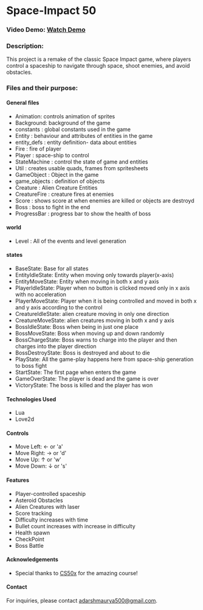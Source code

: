 # Space-Impact 50
### Video Demo:  [Watch Demo](https://youtu.be/raEgKaq4vzk)
### Description:
This project is a remake of the classic Space Impact game, where players control a spaceship to navigate through space, shoot enemies, and avoid obstacles.
### Files and their purpose:

#### General files
- Animation: controls animation of sprites
- Background: background of the game
- constants : global constants used in the game
- Entity : behaviour and attributes of entities in the game
- entity_defs : entity definition- data about entities
- Fire : fire of player
- Player : space-ship to control
- StateMachine : control the state of game and entities
- Util : creates usable quads, frames from spritesheets
- GameObject : Object in the game
- game_objects : definition of objects
- Creature : Alien Creature Entities
- CreatureFire : creature fires at enemies
- Score : shows score at when enemies are killed or objects are destroyd
- Boss : boss to fight in the end
- ProgressBar : progress bar to show the health of boss

#### world
- Level : All of the events and level generation

#### states
- BaseState: Base for all states
- EntityIdleState: Entity when moving only towards player(x-axis)
- EntityMoveState: Entity when moving in both x and y axis
- PlayerIdleState: Player when no button is clicked moved only in x axis with no acceleration
- PlayerMoveState: Player when it is being controlled and moved in both x and y axis according to the control
- CreatureIdleState: alien creature moving in only one direction 
- CreatureMoveState: alien creatures moving in both x and y axis
- BossIdleState: Boss when being in just one place
- BossMoveState: Boss when moving up and down randomly
- BossChargeState: Boss warns to charge into the player and then charges into the player direction
- BossDestroyState: Boss is destroyed and about to die
- PlayState: All the game-play happens here from space-ship generation to boss fight
- StartState: The first page when enters the game
- GameOverState: The player is dead and the game is over
- VictoryState: The boss is killed and the player has won
#### Technologies Used
- Lua
- Love2d
#### Controls
- Move Left: ← or 'a'
- Move Right: → or 'd'
- Move Up: ↑ or 'w'
- Move Down: ↓ or 's'
#### Features
- Player-controlled spaceship
- Asteroid Obstacles
- Alien Creatures with laser
- Score tracking
- Difficulty increases with time
- Bullet count increases with increase in difficulty
- Health spawn 
- CheckPoint
- Boss Battle
#### Acknowledgements
- Special thanks to [CS50x](https://cs50.harvard.edu/x/) for the amazing course!
#### Contact
For inquiries, please contact [adarshmaurya500@gmail.com](mailto:adarshmaurya500@gmail.com).
